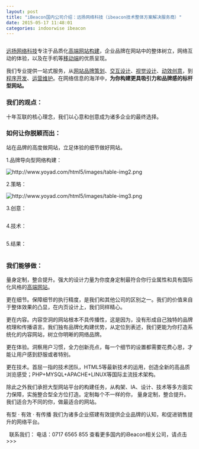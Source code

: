 ```yaml
---
layout: post
title: "iBeacon国内公司介绍：远扬网络科技（ibeacon技术整体方案解决服务商）"
date: 2015-05-17 11:48:01
categories: indoorwise ibeacon
---
```

<div class="asb asb-post asb-post-01"></div>
 
<p><img alt="" class=" aligncenter" src="http://www.yoyad.com/html5/images/yoyad-banner.png"/></p>


<p><span style="color: #00ccff;"><a class="tag_link" href="http://www.ibeaconworld.cn/?tag=%e8%bf%9c%e6%89%ac%e7%bd%91%e7%bb%9c%e7%a7%91%e6%8a%80" target="_blank" title="查看关于 远扬网络科技 的文章">远扬网络科技</a></span>专注于品质化<span style="color: #00ccff;"><a class="tag_link" href="http://www.ibeaconworld.cn/?tag=%e9%ab%98%e7%ab%af%e7%bd%91%e7%ab%99%e6%9e%84%e5%bb%ba" target="_blank" title="查看关于 高端网站构建 的文章">高端网站构建</a></span>，企业品牌在网站中的整体树立，网络互动的体验，以及在手机等<span style="color: #00ccff;"><a class="tag_link" href="http://www.ibeaconworld.cn/?tag=%e7%a7%bb%e5%8a%a8%e7%ab%af" target="_blank" title="查看关于 移动端 的文章">移动端</a></span>的优质呈现。</p>


<p>我们专业提供一站式服务，从<span style="color: #00ccff;"><a class="tag_link" href="http://www.ibeaconworld.cn/?tag=%e7%bd%91%e7%ab%99%e5%93%81%e7%89%8c%e7%ad%96%e5%88%92" target="_blank" title="查看关于 网站品牌策划 的文章">网站品牌策划</a></span>、<span style="color: #00ccff;"><a class="tag_link" href="http://www.ibeaconworld.cn/?tag=%e4%ba%a4%e4%ba%92%e8%ae%be%e8%ae%a1" target="_blank" title="查看关于 交互设计 的文章">交互设计</a></span>、<span style="color: #00ccff;"><a class="tag_link" href="http://www.ibeaconworld.cn/?tag=%e8%a7%86%e8%a7%89%e8%ae%be%e8%ae%a1" target="_blank" title="查看关于 视觉设计 的文章">视觉设计</a></span>、<span style="color: #00ccff;"><a class="tag_link" href="http://www.ibeaconworld.cn/?tag=%e5%8a%a8%e6%95%88%e5%88%9b%e6%84%8f" target="_blank" title="查看关于 动效创意 的文章">动效创意</a></span>，到<span style="color: #00ccff;"><a class="tag_link" href="http://www.ibeaconworld.cn/?tag=%e7%a8%8b%e5%ba%8f%e5%bc%80%e5%8f%91" target="_blank" title="查看关于 程序开发 的文章">程序开发</a></span>、<span style="color: #00ccff;"><a class="tag_link" href="http://www.ibeaconworld.cn/?tag=%e8%bf%90%e8%90%a5%e7%bb%b4%e6%8a%a4" target="_blank" title="查看关于 运营维护 的文章">运营维护</a></span>。在网络信息的海洋中，<b>为你构建更具吸引力和品牌感的标杆型网站。</b></p>


<h3 class="M-what-top">我们的观点：</h3>


<p class="M-what-top">十年互联的核心理念，我们以心意和创意成为诸多企业的最终选择。</p>


<h3 class="M-what-top">如何让你脱颖而出：</h3>


<div class="M-what-top">站在品牌的高度做网站，立足体验的细节做好网站。</div>


<div class="M-what-top"></div>


<p class="M-what-top">1.品牌导向型网络构建：</p>


<div class="M-what-top"></div>


<div class="M-what-top"><img alt="http://www.yoyad.com/html5/images/table-img2.png" class="transparent aligncenter" src="http://www.yoyad.com/html5/images/table-img2.png"/></div>


<div class="M-what-top"></div>


<p class="M-what-top">2.策略：</p>


<p class="M-what-top"><img alt="http://www.yoyad.com/html5/images/table-img3.png" class="transparent aligncenter" src="http://www.yoyad.com/html5/images/table-img3.png"/></p>


<p class="M-what-top">3.创意：</p>


<p class="M-what-top"><img alt="" class=" aligncenter" src="http://www.yoyad.com/html5/images/table-img4.png"/></p>


<p class="M-what-top">4.技术：</p>


<p class="M-what-top"><img alt="" class=" aligncenter" src="http://www.yoyad.com/html5/images/table-img5.png"/></p>


<p class="M-what-top">5.结果：</p>


<p class="M-what-top"><img alt="" class=" aligncenter" src="http://www.yoyad.com/html5/images/table-img6.png"/></p>


<h3 class="M-what-top">我们能够做：</h3>


<p>量身定制，整合提升。强大的设计力量为你度身定制最符合你行业属性和具有国际化风格的<span style="color: #00ccff;"><a class="tag_link" href="http://www.ibeaconworld.cn/?tag=%e9%ab%98%e7%ab%af%e7%bd%91%e7%ab%99" target="_blank" title="查看关于 高端网站 的文章">高端网站</a></span>。</p>


<div class="section-content">
更在细节。保障细节的执行精度，是我们和其他公司的区别之一。我们的价值来自于整体效果的凸显，在内页设计上，我们同样精心。



更在内容。内容空洞的网站根本不具传播性，这是因为，没有形成自己独特的品牌梳理和传播语言。我们独有品牌化构建优势，从定位到表述，我们更能为你打造系统化的内容网站，树立你明晰的网络品牌。



更在体验。洞察用户习惯，全力创新亮点，每一个细节的设置都需要花费心思，才能让用户感到舒服或者特别。



更在技术。首屈一指的技术团队，HTML5等最新技术的运用，创造全新的高品质浏览感受；PHP+MYSQL+APACHE+LINUX等国际主流技术架构。



除此之外我们承担大型网站平台的构建任务，从构架、IA、设计、技术等多方面实力保障，实施整合型全方位打造。定制每个不一样的你， 量身定制，整合提升。我们适合为不同的你，做最适合的网站。



有型 · 有效 · 有传播
我们为诸多企业搭建有效提供企业品牌的认知，和促进销售提升的网络平台。
   
 
联系我们：
电话：0717 6565 855
查看更多国内的iBeacon相关公司，请点击&gt;&gt;&gt;





</div>